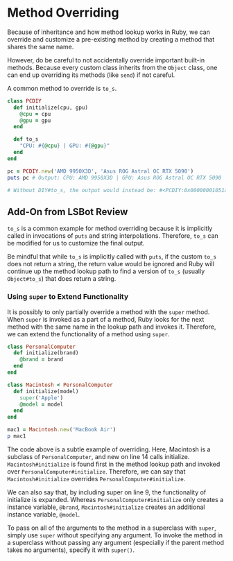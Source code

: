 # Method Overriding
Because of inheritance and how method lookup works in Ruby, we can override and customize a pre-existing method by creating a method that shares the same name. 

However, do be careful to not accidentally override important built-in methods. Because every custom class inherits from the `Object` class, one can end up overriding its methods (like `send`) if not careful.

A common method to override is `to_s`.

```ruby
class PCDIY
  def initialize(cpu, gpu)
    @cpu = cpu
    @gpu = gpu
  end

  def to_s
    "CPU: #{@cpu} | GPU: #{@gpu}"
  end
end

pc = PCDIY.new('AMD 9950X3D', 'Asus ROG Astral OC RTX 5090')
puts pc # Output: CPU: AMD 9950X3D | GPU: Asus ROG Astral OC RTX 5090

# Without DIY#to_s, the output would instead be: #<PCDIY:0x00000001051a2510>
```

## Add-On from LSBot Review
`to_s` is a common example for method overriding because it is implicitly called in invocations of `puts` and string interpolations. Therefore, `to_s` can be modified for us to customize the final output.

Be mindful that while `to_s` is implicitly called with `puts`, if the custom `to_s` does not return a string, the return value would be ignored and Ruby will continue up the method lookup path to find a version of `to_s` (usually `Object#to_s`) that does return a string.

### Using `super` to Extend Functionality
It is possibly to only partially override a method with the `super` method. When `super` is invoked as a part of a method, Ruby looks for the next method with the same name in the lookup path and invokes it. Therefore, we can extend the functionality of a method using `super`.

```ruby
class PersonalComputer
  def initialize(brand)
    @brand = brand
  end
end

class Macintosh < PersonalComputer
  def initialize(model)
    super('Apple')
    @model = model
  end
end

mac1 = Macintosh.new('MacBook Air')
p mac1
```

The code above is a subtle example of overriding. Here, Macintosh is a subclass of `PersonalComputer`, and new on line 14 calls initialize. `Macintosh#initialize` is found first in the method lookup path and invoked over `PersonalComputer#initialize`. Therefore, we can say that `Macintosh#initialize`
overrides `PersonalComputer#initialize`.

We can also say that, by including super on line 9, the functionality of initialize is expanded. Whereas `PersonalComputer#initialize` only creates a instance variable, `@brand`, `Macintosh#initialize` creates an additional instance variable, `@model`.

To pass on all of the arguments to the method in a superclass with `super`, simply use `super` without specifying any argument. To invoke the method in a superclass without passing any argument (especially if the parent method takes no arguments), specify it with `super()`.